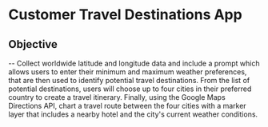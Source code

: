 # Customer Travel Destinations App
## Objective
--
Collect worldwide latitude and longitude data and include a prompt which allows users to enter their minimum and maximum weather preferences, that are then used to identify potential travel destinations. From the list of potential destinations, users will choose up to four cities in their preferred country to create a travel itinerary. Finally, using the Google Maps Directions API, chart a travel route between the four cities with a marker layer that includes a nearby hotel and the city's current weather conditions.

